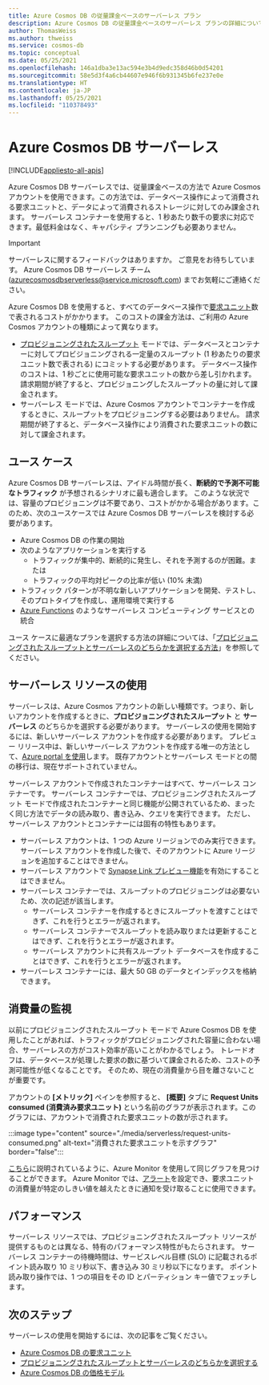 ```yaml
---
title: Azure Cosmos DB の従量課金ベースのサーバーレス プラン
description: Azure Cosmos DB の従量課金ベースのサーバーレス プランの詳細について説明します。
author: ThomasWeiss
ms.author: thweiss
ms.service: cosmos-db
ms.topic: conceptual
ms.date: 05/25/2021
ms.openlocfilehash: 146a1dba3e13ac594e3b4d9edc358d46b0d54201
ms.sourcegitcommit: 58e5d3f4a6cb44607e946f6b931345b6fe237e0e
ms.translationtype: HT
ms.contentlocale: ja-JP
ms.lasthandoff: 05/25/2021
ms.locfileid: "110378493"
---
```

# <a name="azure-cosmos-db-serverless"></a>Azure Cosmos DB サーバーレス
[!INCLUDE[appliesto-all-apis](includes/appliesto-all-apis.md)]

Azure Cosmos DB サーバーレスでは、従量課金ベースの方法で Azure Cosmos アカウントを使用できます。この方法では、データベース操作によって消費される要求ユニットと、データによって消費されるストレージに対してのみ課金されます。 サーバーレス コンテナーを使用すると、1 秒あたり数千の要求に対応できます。最低料金はなく、キャパシティ プランニングも必要ありません。

> [!IMPORTANT] 
> サーバーレスに関するフィードバックはありますか。 ご意見をお待ちしています。 Azure Cosmos DB サーバーレス チーム ([azurecosmosdbserverless@service.microsoft.com](mailto:azurecosmosdbserverless@service.microsoft.com)) までお気軽にご連絡ください。

Azure Cosmos DB を使用すると、すべてのデータベース操作で[要求ユニット](request-units.md)数で表されるコストがかかります。 このコストの課金方法は、ご利用の Azure Cosmos アカウントの種類によって異なります。

- [プロビジョニングされたスループット](set-throughput.md) モードでは、データベースとコンテナーに対してプロビジョニングされる一定量のスループット (1 秒あたりの要求ユニット数で表される) にコミットする必要があります。 データベース操作のコストは、1 秒ごとに使用可能な要求ユニットの数から差し引かれます。 請求期間が終了すると、プロビジョニングしたスループットの量に対して課金されます。
- サーバーレス モードでは、Azure Cosmos アカウントでコンテナーを作成するときに、スループットをプロビジョニングする必要はありません。 請求期間が終了すると、データベース操作により消費された要求ユニットの数に対して課金されます。

## <a name="use-cases"></a>ユース ケース

Azure Cosmos DB サーバーレスは、アイドル時間が長く、**断続的で予測不可能なトラフィック** が予想されるシナリオに最も適合します。 このような状況では、容量のプロビジョニングは不要であり、コストがかかる場合があります。このため、次のユースケースでは Azure Cosmos DB サーバーレスを検討する必要があります。

- Azure Cosmos DB の作業の開始
- 次のようなアプリケーションを実行する
    - トラフィックが集中的、断続的に発生し、それを予測するのが困難。または
    - トラフィックの平均対ピークの比率が低い (10% 未満)
- トラフィック パターンが不明な新しいアプリケーションを開発、テストし、そのプロトタイプを作成し、運用環境で実行する
- [Azure Functions](../azure-functions/functions-overview.md) のようなサーバーレス コンピューティング サービスとの統合

ユース ケースに最適なプランを選択する方法の詳細については、「[プロビジョニングされたスループットとサーバーレスのどちらかを選択する方法](throughput-serverless.md)」を参照してください。

## <a name="using-serverless-resources"></a>サーバーレス リソースの使用

サーバーレスは、Azure Cosmos アカウントの新しい種類です。つまり、新しいアカウントを作成するときに、**プロビジョニングされたスループット** と **サーバーレス** のどちらかを選択する必要があります。 サーバーレスの使用を開始するには、新しいサーバーレス アカウントを作成する必要があります。 プレビュー リリース中は、新しいサーバーレス アカウントを作成する唯一の方法として、[Azure portal を使用](create-cosmosdb-resources-portal.md)します。 既存アカウントとサーバーレス モードとの間の移行は、現在サポートされていません。

サーバーレス アカウントで作成されたコンテナーはすべて、サーバーレス コンテナーです。 サーバーレス コンテナーでは、プロビジョニングされたスループット モードで作成されたコンテナーと同じ機能が公開されているため、まったく同じ方法でデータの読み取り、書き込み、クエリを実行できます。 ただし、サーバーレス アカウントとコンテナーには固有の特性もあります。

- サーバーレス アカウントは、1 つの Azure リージョンでのみ実行できます。 サーバーレス アカウントを作成した後で、そのアカウントに Azure リージョンを追加することはできません。
- サーバーレス アカウントで [Synapse Link プレビュー機能](synapse-link.md)を有効にすることはできません。
- サーバーレス コンテナーでは、スループットのプロビジョニングは必要ないため、次の記述が該当します。
    - サーバーレス コンテナーを作成するときにスループットを渡すことはできず、これを行うとエラーが返されます。
    - サーバーレス コンテナーでスループットを読み取りまたは更新することはできず、これを行うとエラーが返されます。
    - サーバーレス アカウントに共有スループット データベースを作成することはできず、これを行うとエラーが返されます。
- サーバーレス コンテナーには、最大 50 GB のデータとインデックスを格納できます。

## <a name="monitoring-your-consumption"></a>消費量の監視

以前にプロビジョニングされたスループット モードで Azure Cosmos DB を使用したことがあれば、トラフィックがプロビジョニングされた容量に合わない場合、サーバーレスの方がコスト効率が高いことがわかるでしょう。 トレードオフは、データベースが処理した要求の数に基づいて課金されるため、コストの予測可能性が低くなることです。 そのため、現在の消費量から目を離さないことが重要です。

アカウントの **[メトリック]** ペインを参照すると、 **[概要]** タブに **Request Units consumed (消費済み要求ユニット)** という名前のグラフが表示されます。このグラフには、アカウントで消費された要求ユニットの数が示されます。

:::image type="content" source="./media/serverless/request-units-consumed.png" alt-text="消費された要求ユニットを示すグラフ" border="false":::

[こちら](monitor-request-unit-usage.md)に説明されているように、Azure Monitor を使用して同じグラフを見つけることができます。 Azure Monitor では、[アラート](../azure-monitor/alerts/alerts-metric-overview.md)を設定でき、要求ユニットの消費量が特定のしきい値を越えたときに通知を受け取ることに使用できます。

## <a name="performance"></a><a id="performance"></a>パフォーマンス

サーバーレス リソースでは、プロビジョニングされたスループット リソースが提供するものとは異なる、特有のパフォーマンス特性がもたらされます。 サーバーレス コンテナーの待機時間は、サービスレベル目標 (SLO) に記載されるポイント読み取り 10 ミリ秒以下、書き込み 30 ミリ秒以下になります。 ポイント読み取り操作では、1 つの項目をその ID とパーティション キー値でフェッチします。

## <a name="next-steps"></a>次のステップ

サーバーレスの使用を開始するには、次の記事をご覧ください。

- [Azure Cosmos DB の要求ユニット](request-units.md)
- [プロビジョニングされたスループットとサーバーレスのどちらかを選択する](throughput-serverless.md)
- [Azure Cosmos DB の価格モデル](how-pricing-works.md)
